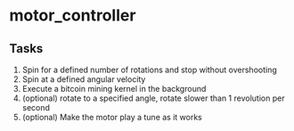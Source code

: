 # motor_controller

## Tasks

1. Spin for a defined number of rotations and stop
without overshooting
2. Spin at a defined angular velocity
3. Execute a bitcoin mining kernel in the background
4. (optional) rotate to a specified angle, rotate
slower than 1 revolution per second
5. (optional) Make the motor play a tune as it works
